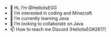 - 👋 Hi, I’m @HelloitsEGG
- 👀 I’m interested in coding and Minecraft
- 🌱 I’m currently learning Java
- 💞️ I’m looking to collaborate on Java
- 📫 How to reach me Discord (HelloitsEG#2817)

<!---
HelloitsEGG/HelloitsEGG is a ✨ special ✨ repository because its `README.md` (this file) appears on your GitHub profile.
You can click the Preview link to take a look at your changes.
--->
